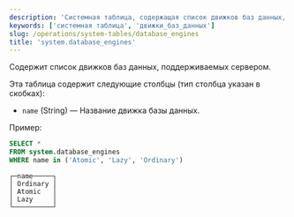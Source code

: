 ```yaml
---
description: 'Системная таблица, содержащая список движков баз данных, поддерживаемых сервером.'
keywords: ['системная таблица', 'движки_баз_данных']
slug: /operations/system-tables/database_engines
title: 'system.database_engines'
---
```


Содержит список движков баз данных, поддерживаемых сервером.

Эта таблица содержит следующие столбцы (тип столбца указан в скобках):

- `name` (String) — Название движка базы данных.

Пример:

```sql
SELECT *
FROM system.database_engines
WHERE name in ('Atomic', 'Lazy', 'Ordinary')
```

```text
┌─name─────┐
│ Ordinary │
│ Atomic   │
│ Lazy     │
└──────────┘
```
